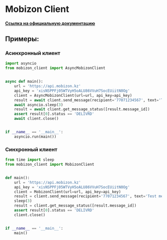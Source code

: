 # Mobizon Client

#### [Ссылка на официальную документацию](https://mobizon.kz/help/api-docs/sms-api)

## Примеры:

### Асинхронный клиент

```python
import asyncio
from mobizon_client import AsyncMobizonClient


async def main():
    url = 'https://api.mobizon.kz'
    api_key = 'xisNSPPFj05WTVyH5oALU86VVuH7SocEUiitN0Og'
    client = AsyncMobizonClient(url=url, api_key=api_key)
    result = await client.send_message(recipient='77071234567', text='Test message', sender_signature=None)
    await asyncio.sleep(3)
    result = await client.get_message_status([result.message_id])
    assert result[0].status == 'DELIVRD'
    await client.close()


if __name__ == '__main__':
    asyncio.run(main())
```

### Синхронный клиент

```python
from time import sleep
from mobizon_client import MobizonClient


def main():
    url = 'https://api.mobizon.kz'
    api_key = 'xisNSPPFj05WTVyH5oALU86VVuH7SocEUiitN0Og'
    client = MobizonClient(url=url, api_key=api_key)
    result = client.send_message(recipient='77071234567', text='Test message', sender_signature=None)
    sleep(3)
    result = client.get_message_status([result.message_id])
    assert result[0].status == 'DELIVRD'
    client.close()


if __name__ == '__main__':
    main()
```